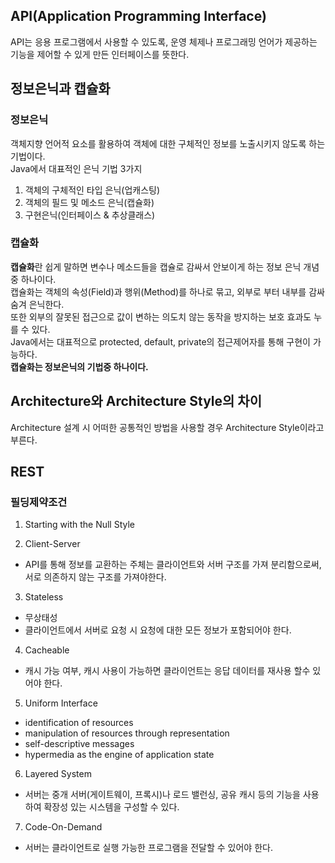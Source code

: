 ## API(Application Programming Interface)

API는 응용 프로그램에서 사용할 수 있도록, 운영 체제나 프로그래밍 언어가 제공하는 기능을 제어할 수 있게 만든 인터페이스를 뜻한다.

## 정보은닉과 캡슐화

### 정보은닉

객체지향 언어적 요소를 활용하여 객체에 대한 구체적인 정보를 노출시키지 않도록 하는 기법이다.   
Java에서 대표적인 은닉 기법 3가지   
1. 객체의 구체적인 타입 은닉(업캐스팅)
2. 객체의 필드 및 메소드 은닉(캡슐화)
3. 구현은닉(인터페이스 & 추상클래스)

### 캡슐화

**캡슐화**란 쉽게 말하면 변수나 메소드들을 캡슐로 감싸서 안보이게 하는 정보 은닉 개념중 하나이다.   
캡슐화는 객체의 속성(Field)과 행위(Method)를 하나로 묶고, 외부로 부터 내부를 감싸 숨겨 은닉한다.   
또한 외부의 잘못된 접근으로 값이 변하는 의도치 않는 동작을 방지하는 보호 효과도 누를 수 있다.   
Java에서는 대표적으로 protected, default, private의 접근제어자를 통해 구현이 가능하다.   
**캡슐화는 정보은닉의 기법중 하나이다.**

## Architecture와 Architecture Style의 차이

Architecture 설계 시 어떠한 공통적인 방법을 사용할 경우 Architecture Style이라고 부른다.   

## REST

### 필딩제약조건

1. Starting with the Null Style

2. Client-Server
- API를 통해 정보를 교환하는 주체는 클라이언트와 서버 구조를 가져 분리함으로써, 서로 의존하지 않는 구조를 가져야한다.
3. Stateless
- 무상태성
- 클라이언트에서 서버로 요청 시 요청에 대한 모든 정보가 포함되어야 한다.
4. Cacheable
- 캐시 가능 여부, 캐시 사용이 가능하면 클라이언트는 응답 데이터를 재사용 할수 있어야 한다.

5. Uniform Interface
- identification of resources
- manipulation of resources through representation
- self-descriptive messages
- hypermedia as the engine of application state

6. Layered System
- 서버는 중개 서버(게이트웨이, 프록시)나 로드 밸런싱, 공유 캐시 등의 기능을 사용하여 확장성 있는 시스템을 구성할 수 있다.

7. Code-On-Demand
- 서버는 클라이언트로 실행 가능한 프로그램을 전달할 수 있어야 한다.
